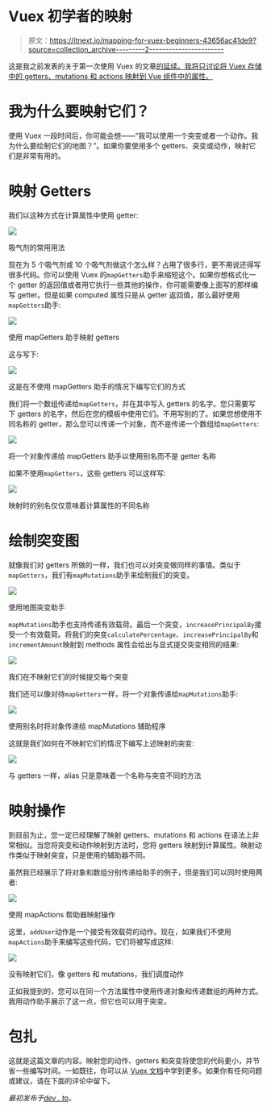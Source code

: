 # Vuex 初学者的映射

> 原文：<https://itnext.io/mapping-for-vuex-beginners-43656ac41de9?source=collection_archive---------2----------------------->

这是我之前发表的关于第一次使用 Vuex 的文章[的延续。我将只讨论将 Vuex 存储中的 getters、mutations 和 actions 映射到 Vue 组件中的属性。](https://dev.to/napoleon039/understanding-and-using-vuex-for-the-first-time-2ngi)

# 我为什么要映射它们？

使用 Vuex 一段时间后，你可能会想——“我可以使用一个突变或者一个动作。我为什么要绘制它们的地图？”。如果你要使用多个 getters、突变或动作，映射它们是非常有用的。

# 映射 Getters

我们以这种方式在计算属性中使用 getter:

![](img/9f1eb83444edecd0e5f4d1ae97e46784.png)

吸气剂的常用用法

现在为 5 个吸气剂或 10 个吸气剂做这个怎么样？占用了很多行，更不用说还得写很多代码。你可以使用 Vuex 的`mapGetters`助手来缩短这个。如果你想格式化一个 getter 的返回值或者用它执行一些其他的操作，你可能需要像上面写的那样编写 getter。但是如果 computed 属性只是从 getter 返回值，那么最好使用`mapGetters`助手:

![](img/924f0b3814a55f5becf01cf7dd9bd7d2.png)

使用 mapGetters 助手映射 getters

这与写下:

![](img/4cdffed25da3c00129b6d37696791dbd.png)

这是在不使用 mapGetters 助手的情况下编写它们的方式

我们将一个数组传递给`mapGetters`，并在其中写入 getters 的名字。您只需要写下 getters 的名字，然后在您的模板中使用它们。不用写别的了。如果您想使用不同名称的 getter，那么您可以传递一个对象，而不是传递一个数组给`mapGetters`:

![](img/23eace20dd88a80854e0607ab0225bba.png)

将一个对象传递给 mapGetters 助手以使用别名而不是 getter 名称

如果不使用`mapGetters`，这些 getters 可以这样写:

![](img/7e3073fe22369a9ef6704386e1d121a0.png)

映射时的别名仅仅意味着计算属性的不同名称

# 绘制突变图

就像我们对 getters 所做的一样，我们也可以对突变做同样的事情。类似于`mapGetters`，我们有`mapMutations`助手来绘制我们的突变。

![](img/27f8bcfd3792390d4867ec0f27f3be89.png)

使用地图突变助手

`mapMutations`助手也支持传递有效载荷。最后一个突变，`increasePrincipalBy`接受一个有效载荷。将我们的突变`calculatePercentage`、`increasePrincipalBy`和`incrementAmount`映射到 methods 属性会给出与显式提交突变相同的结果:

![](img/021eb14e0c86a28e3546ca8e81e8c930.png)

我们在不映射它们的时候提交每个突变

我们还可以像对待`mapGetters`一样，将一个对象传递给`mapMutations`助手:

![](img/23eace20dd88a80854e0607ab0225bba.png)

使用别名时将对象传递给 mapMutations 辅助程序

这就是我们如何在不映射它们的情况下编写上述映射的突变:

![](img/87c106af116e725df6c7b86f02b1bbc2.png)

与 getters 一样，alias 只是意味着一个名称与突变不同的方法

# 映射操作

到目前为止，您一定已经理解了映射 getters、mutations 和 actions 在语法上非常相似。当您将突变和动作映射到方法时，您将 getters 映射到计算属性。映射动作类似于映射突变，只是使用的辅助器不同。

虽然我已经展示了将对象和数组分别传递给助手的例子，但是我们可以同时使用两者:

![](img/e5130f83f1915a4331b1a3f8293f882f.png)

使用 mapActions 帮助器映射操作

这里，`addUser`动作是一个接受有效载荷的动作。现在，如果我们不使用`mapActions`助手来编写这些代码，它们将被写成这样:

![](img/bf96ff5b3817aa71633877f2cd3aeb16.png)

没有映射它们，像 getters 和 mutations，我们调度动作

正如我提到的，您可以在同一个方法属性中使用传递对象和传递数组的两种方式。我用动作助手展示了这一点，但它也可以用于突变。

# 包扎

这就是这篇文章的内容。映射您的动作、getters 和突变将使您的代码更小，并节省一些编写时间。一如既往，你可以从 [Vuex 文档](https://vuex.vuejs.org/guide/)中学到更多。如果你有任何问题或建议，请在下面的评论中留下。

*最初发布于*[*dev . to*](https://dev.to/napoleon039/mapping-for-a-vuex-beginner-4i74)*。*